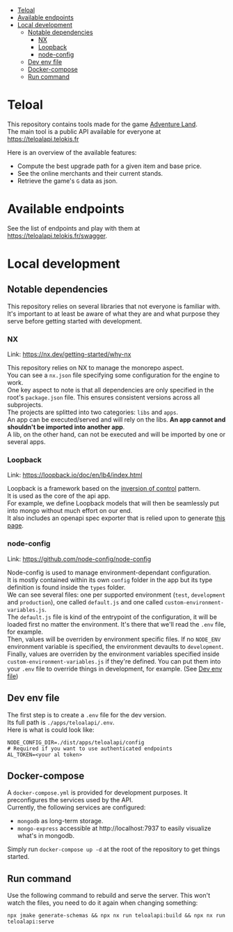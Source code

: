 - [Teloal](#teloal)
- [Available endpoints](#available-endpoints)
- [Local development](#local-development)
  - [Notable dependencies](#notable-dependencies)
    - [NX](#nx)
    - [Loopback](#loopback)
    - [node-config](#node-config)
  - [Dev env file](#dev-env-file)
  - [Docker-compose](#docker-compose)
  - [Run command](#run-command)

# Teloal

This repository contains tools made for the game [Adventure Land](https://adventure.land/).  
The main tool is a public API available for everyone at https://teloalapi.telokis.fr  

Here is an overview of the available features:
- Compute the best upgrade path for a given item and base price.
- See the online merchants and their current stands.
- Retrieve the game's `G` data as json.

# Available endpoints

See the list of endpoints and play with them at https://teloalapi.telokis.fr/swagger.


# Local development

## Notable dependencies

This repository relies on several libraries that not everyone is familiar with.  
It's important to at least be aware of what they are and what purpose they serve before getting started with development.

### NX

Link: https://nx.dev/getting-started/why-nx

This repository relies on NX to manage the monorepo aspect.  
You can see a `nx.json` file specifying some configuration for the engine to work.  
One key aspect to note is that all dependencies are only specified in the root's `package.json` file. This ensures consistent versions across all subprojects.  
The projects are splitted into two categories: `libs` and `apps`.  
An app can be executed/served and will rely on the libs. **An app cannot and shouldn't be imported into another app**.  
A lib, on the other hand, can not be executed and will be imported by one or several apps.

### Loopback

Link: https://loopback.io/doc/en/lb4/index.html

Loopback is a framework based on the [inversion of control](https://en.wikipedia.org/wiki/Inversion_of_control) pattern.  
It is used as the core of the api app.  
For example, we define Loopback models that will then be seamlessly put into mongo without much effort on our end.  
It also includes an openapi spec exporter that is relied upon to generate [this page](https://teloalapi.telokis.fr/swagger).

### node-config

Link: https://github.com/node-config/node-config

Node-config is used to manage environment-dependant configuration.  
It is mostly contained within its own `config` folder in the app but its type definition is found inside the `types` folder.  
We can see several files: one per supported environment (`test`, `development` and `production`), one called `default.js` and one called `custom-environment-variables.js`.  
The `default.js` file is kind of the entrypoint of the configuration, it will be loaded first no matter the environment. It's there that we'll read the `.env` file, for example.  
Then, values will be overriden by environment specific files. If no `NODE_ENV` environment variable is specified, the environment devaults to `development`.  
Finally, values are overriden by the environment variables specified inside `custom-environment-variables.js` if they're defined. You can put them into your `.env` file to override things in development, for example. (See [Dev env file](#dev-env-file))

## Dev env file

The first step is to create a `.env` file for the dev version.  
Its full path is `./apps/teloalapi/.env`.  
Here is what is could look like:

```# Required for the dev config to properly be found
NODE_CONFIG_DIR=./dist/apps/teloalapi/config
# Required if you want to use authenticated endpoints
AL_TOKEN=<your al token>
```

## Docker-compose

A `docker-compose.yml` is provided for development purposes. It preconfigures the services used by the API.  
Currently, the following services are configured:
- `mongodb` as long-term storage.
- `mongo-express` accessible at http://localhost:7937 to easily visualize what's in mongodb.

Simply run `docker-compose up -d` at the root of the repository to get things started.


## Run command

Use the following command to rebuild and serve the server. This won't watch the files, you need to do it again when changing something:

```
npx jmake generate-schemas && npx nx run teloalapi:build && npx nx run teloalapi:serve
```
